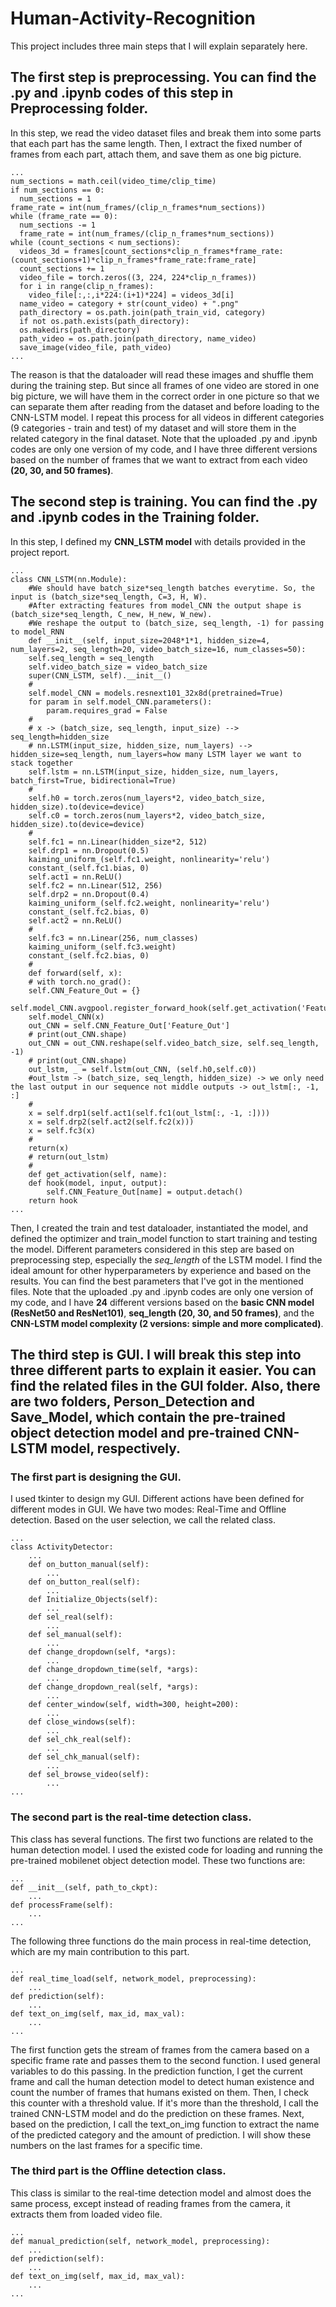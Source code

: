 # Human-Activity-Recognition
This project includes three main steps that I will explain separately here.

## The first step is preprocessing. You can find the .py and .ipynb codes of this step in Preprocessing folder.
In this step, we read the video dataset files and break them into some parts that each part has the same length. Then, I extract the fixed number of frames from each part, attach them, and save them as one big picture.
  ```
  ...
  num_sections = math.ceil(video_time/clip_time)
  if num_sections == 0:
    num_sections = 1
  frame_rate = int(num_frames/(clip_n_frames*num_sections))
  while (frame_rate == 0):
    num_sections -= 1
    frame_rate = int(num_frames/(clip_n_frames*num_sections))
  while (count_sections < num_sections):
    videos_3d = frames[count_sections*clip_n_frames*frame_rate:(count_sections+1)*clip_n_frames*frame_rate:frame_rate]
    count_sections += 1
    video_file = torch.zeros((3, 224, 224*clip_n_frames))
    for i in range(clip_n_frames):
      video_file[:,:,i*224:(i+1)*224] = videos_3d[i]
    name_video = category + str(count_video) + ".png"
    path_directory = os.path.join(path_train_vid, category)
    if not os.path.exists(path_directory):
	os.makedirs(path_directory)
    path_video = os.path.join(path_directory, name_video)
    save_image(video_file, path_video)
 ...
```
The reason is that the dataloader will read these images and shuffle them during the training step. But since all frames of one video are stored in one big picture, we will have them in the correct order in one picture so that we can separate them after reading from the dataset and before loading to the CNN-LSTM model. I repeat this process for all videos in different categories (9 categories - train and test) of my dataset and will store them in the related category in the final dataset. Note that the uploaded .py and .ipynb codes are only one version of my code, and I have three different versions based on the number of frames that we want to extract from each video **(20, 30, and 50 frames)**.

## The second step is training. You can find the .py and .ipynb codes in the Training folder.
In this step, I defined my **CNN_LSTM model** with details provided in the project report.
```
...
class CNN_LSTM(nn.Module):
    #We should have batch_size*seq_length batches everytime. So, the input is (batch_size*seq_length, C=3, H, W). 
    #After extracting features from model_CNN the output shape is (batch_size*seq_length, C_new, H_new, W_new).
    #We reshape the output to (batch_size, seq_length, -1) for passing to model_RNN
    def __init__(self, input_size=2048*1*1, hidden_size=4, num_layers=2, seq_length=20, video_batch_size=16, num_classes=50):
	self.seq_length = seq_length
	self.video_batch_size = video_batch_size
	super(CNN_LSTM, self).__init__()
	#
	self.model_CNN = models.resnext101_32x8d(pretrained=True)
	for param in self.model_CNN.parameters():
	    param.requires_grad = False
	#
	# x -> (batch_size, seq_length, input_size) --> seq_length=hidden_size
	# nn.LSTM(input_size, hidden_size, num_layers) --> hidden_size=seq_length, num_layers=how many LSTM layer we want to stack together
	self.lstm = nn.LSTM(input_size, hidden_size, num_layers, batch_first=True, bidirectional=True)
	#
	self.h0 = torch.zeros(num_layers*2, video_batch_size, hidden_size).to(device=device)
	self.c0 = torch.zeros(num_layers*2, video_batch_size, hidden_size).to(device=device)
	#
	self.fc1 = nn.Linear(hidden_size*2, 512)
	self.drp1 = nn.Dropout(0.5)
	kaiming_uniform_(self.fc1.weight, nonlinearity='relu')
	constant_(self.fc1.bias, 0)
	self.act1 = nn.ReLU()
	self.fc2 = nn.Linear(512, 256)
	self.drp2 = nn.Dropout(0.4)
	kaiming_uniform_(self.fc2.weight, nonlinearity='relu')
	constant_(self.fc2.bias, 0)
	self.act2 = nn.ReLU()
	#
	self.fc3 = nn.Linear(256, num_classes)
	kaiming_uniform_(self.fc3.weight)
	constant_(self.fc2.bias, 0)
	#
    def forward(self, x):
	# with torch.no_grad():
	self.CNN_Feature_Out = {}
	self.model_CNN.avgpool.register_forward_hook(self.get_activation('Feature_Out'))
	self.model_CNN(x)
	out_CNN = self.CNN_Feature_Out['Feature_Out']
	# print(out_CNN.shape)
	out_CNN = out_CNN.reshape(self.video_batch_size, self.seq_length, -1)
	# print(out_CNN.shape)
	out_lstm, _ = self.lstm(out_CNN, (self.h0,self.c0))
	#out_lstm -> (batch_size, seq_length, hidden_size) -> we only need the last output in our sequence not middle outputs -> out_lstm[:, -1, :]
	#
	x = self.drp1(self.act1(self.fc1(out_lstm[:, -1, :])))
	x = self.drp2(self.act2(self.fc2(x)))
	x = self.fc3(x)
	#
	return(x)
	# return(out_lstm)
	#
    def get_activation(self, name):
	def hook(model, input, output):
	    self.CNN_Feature_Out[name] = output.detach()
	return hook
...
```
Then, I created the train and test dataloader, instantiated the model, and defined the optimizer and train_model function to start training and testing the model. Different parameters considered in this step are based on preprocessing step, especially the _seq_length_ of the LSTM model. I find the ideal amount for other hyperparameters by experience and based on the results. You can find the best parameters that I've got in the mentioned files. Note that the uploaded .py and .ipynb codes are only one version of my code, and I have **24** different versions based on the **basic CNN model (ResNet50 and ResNet101)**, **seq_length (20, 30, and 50 frames)**, and the **CNN-LSTM model complexity (2 versions: simple and more complicated)**. 

## The third step is GUI. I will break this step into three different parts to explain it easier. You can find the related files in the GUI folder. Also, there are two folders, Person_Detection and Save_Model, which contain the pre-trained object detection model and pre-trained CNN-LSTM model, respectively. 
### The first part is designing the GUI. 
I used tkinter to design my GUI. Different actions have been defined for different modes in GUI. We have two modes: Real-Time and Offline detection. Based on the user selection, we call the related class.
```
...
class ActivityDetector:
    ...
    def on_button_manual(self):
        ...
    def on_button_real(self):
        ...
    def Initialize_Objects(self):
        ...
    def sel_real(self):
        ...
    def sel_manual(self):
        ...
    def change_dropdown(self, *args):
        ...
    def change_dropdown_time(self, *args):
        ...
    def change_dropdown_real(self, *args):
        ...
    def center_window(self, width=300, height=200):
        ...
    def close_windows(self):
        ...
    def sel_chk_real(self):
        ...
    def sel_chk_manual(self):
        ...
    def sel_browse_video(self):
        ...
...
```
### The second part is the real-time detection class. 
This class has several functions. The first two functions are related to the human detection model. I used the existed code for loading and running the pre-trained mobilenet object detection model. These two functions are:
```
...
def __init__(self, path_to_ckpt):
    ...
def processFrame(self):    
    ...
...
```
The following three functions do the main process in real-time detection, which are my main contribution to this part.
```
...
def real_time_load(self, network_model, preprocessing):
    ...
def prediction(self):
    ...
def text_on_img(self, max_id, max_val):
    ...
...
```
The first function gets the stream of frames from the camera based on a specific frame rate and passes them to the second function. I used general variables to do this passing. In the prediction function, I get the current frame and call the human detection model to detect human existence and count the number of frames that humans existed on them. Then, I check this counter with a threshold value. If it's more than the threshold, I call the trained CNN-LSTM model and do the prediction on these frames. Next, based on the prediction, I call the text_on_img function to extract the name of the predicted category and the amount of prediction. I will show these numbers on the last frames for a specific time. 
### The third part is the Offline detection class. 
This class is similar to the real-time detection model and almost does the same process, except instead of reading frames from the camera, it extracts them from loaded video file.
```
...
def manual_prediction(self, network_model, preprocessing):
    ...
def prediction(self):
    ...
def text_on_img(self, max_id, max_val):
    ...
...
```


